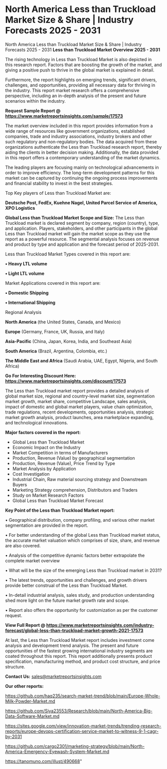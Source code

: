 # North America Less than Truckload Market Size & Share | Industry Forecasts 2025 - 2031
 North America Less than Truckload Market Size & Share | Industry Forecasts 2025 - 2031
<Strong> Less than Truckload Market Overview 2025 - 2031</strong>

The rising technology in Less than Truckload Market is also depicted in this research report. Factors that are boosting the growth of the market, and giving a positive push to thrive in the global market is explained in detail.

Furthermore, the report highlights on emerging trends, significant drivers, challenges, and opportunities, providing all necessary data for thriving in the industry. This report market research offers a comprehensive perspective, including an in-depth analysis of the present and future scenarios within the industry.

<strong>Request Sample Report @ <a href=https://www.marketreportsinsights.com/sample/17573>https://www.marketreportsinsights.com/sample/17573</a></strong>

The market overview included in this report provides information from a wide range of resources like government organizations, established companies, trade and industry associations, industry brokers and other such regulatory and non-regulatory bodies. The data acquired from these organizations authenticate the Less than Truckload research report, thereby aiding the clients in better decision making. Additionally, the data provided in this report offers a contemporary understanding of the market dynamics.

The leading players are focusing mainly on technological advancements in order to improve efficiency. The long-term development patterns for this market can be captured by continuing the ongoing process improvements and financial stability to invest in the best strategies.

Top Key players of Less than Truckload Market are:

<strong>Deutsche Post, FedEx, Kuehne Nagel, United Parcel Service of America, XPO Logistics</strong>

<strong><b>Global Less than Truckload Market Scope and Size:</b></strong>
The Less than Truckload market is declared segment by company, region (country), type, and application. Players, stakeholders, and other participants in the global Less than Truckload market will gain the market scope as they use the report as a powerful resource. The segmental analysis focuses on revenue and product by type and application and the forecast period of 2025-2031.

Less than Truckload Market Types covered in this report are:

<strong>• Heavy LTL volume

• Light LTL volume</strong>

Market Applications covered in this report are:

<strong>• Domestic Shipping

• International Shipping</strong> 

Regional Analysis

<strong>North America</strong> (the United States, Canada, and Mexico)

<strong>Europe</strong> (Germany, France, UK, Russia, and Italy)

<strong>Asia-Pacific</strong> (China, Japan, Korea, India, and Southeast Asia)

<strong>South America</strong> (Brazil, Argentina, Colombia, etc.)

<strong>The Middle East and Africa</strong> (Saudi Arabia, UAE, Egypt, Nigeria, and South Africa)

<strong>Go For Interesting Discount Here: <a href=https://www.marketreportsinsights.com/discount/17573>https://www.marketreportsinsights.com/discount/17573</a></strong>

The Less than Truckload market report provides a detailed analysis of global market size, regional and country-level market size, segmentation market growth, market share, competitive Landscape, sales analysis, impact of domestic and global market players, value chain optimization, trade regulations, recent developments, opportunities analysis, strategic market growth analysis, product launches, area marketplace expanding, and technological innovations.

<strong><b>Major factors covered in the report:</b></strong>
<ul>
  <li>Global Less than Truckload Market </li>
  <li>Economic Impact on the Industry</li>
  <li>Market Competition in terms of Manufacturers</li>
  <li>Production, Revenue (Value) by geographical segmentation</li>
  <li>Production, Revenue (Value), Price Trend by Type</li>
  <li>Market Analysis by Application</li>
  <li>Cost Investigation</li>
  <li>Industrial Chain, Raw material sourcing strategy and Downstream Buyers</li>
  <li>Marketing Strategy comprehension, Distributors and Traders</li>
  <li>Study on Market Research Factors</li>
  <li>Global Less than Truckload Market Forecast</li>
</ul>

<strong><b>Key Point of the Less than Truckload Market report:</b></strong>

• Geographical distribution, company profiling, and various other market segmentation are provided in the report.

• For better understanding of the global Less than Truckload market status, the accurate market valuation which comprises of size, share, and revenue are also covered.

• Analysis of the competitive dynamic factors better extrapolate the complete market overview

• What will be the size of the emerging Less than Truckload market in 2031?

• The latest trends, opportunities and challenges, and growth drivers provide better construal of the Less than Truckload Market.

• In-detail industrial analysis, sales study, and production understanding shed more light on the future market growth rate and scope.

• Report also offers the opportunity for customization as per the customer request.

<strong><b>View Full Report @ <a href=https://www.marketreportsinsights.com/industry-forecast/global-less-than-truckload-market-growth-2021-17573>https://www.marketreportsinsights.com/industry-forecast/global-less-than-truckload-market-growth-2021-17573</a></b></strong>


At last, the Less than Truckload Market report includes investment come analysis and development trend analysis. The present and future opportunities of the fastest growing international industry segments are coated throughout this report. This report additionally presents product specification, manufacturing method, and product cost structure, and price structure.

<strong>Contact Us:</strong>
sales@marketreportsinsights.com

<strong>Our other reports:</strong>

<a href=https://github.com/haq235/search-market-trend/blob/main/Europe-Whole-Milk-Powder-Market.md>https://github.com/haq235/search-market-trend/blob/main/Europe-Whole-Milk-Powder-Market.md</a>

<a href=https://github.com/Siya23553/Research/blob/main/North-America-Big-Data-Software-Market.md>https://github.com/Siya23553/Research/blob/main/North-America-Big-Data-Software-Market.md</a>

<a href=https://sites.google.com/view/innovation-market-trends/trending-research-reports/europe-devops-certification-service-market-to-witness-9-1-cagr-by-2031>https://sites.google.com/view/innovation-market-trends/trending-research-reports/europe-devops-certification-service-market-to-witness-9-1-cagr-by-2031</a>

<a href=https://github.com/cargo2301/marketing-strategy/blob/main/North-America-Emergency-Eyewash-System-Market.md>https://github.com/cargo2301/marketing-strategy/blob/main/North-America-Emergency-Eyewash-System-Market.md</a>

<a href=https://tanomuno.com/illust/490668>https://tanomuno.com/illust/490668</a>"
